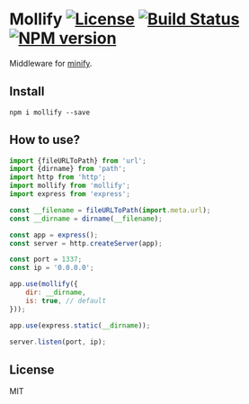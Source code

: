 # Mollify [![License][LicenseIMGURL]][LicenseURL] [![Build Status][BuildStatusIMGURL]][BuildStatusURL] [![NPM version][NPMIMGURL]][NPMURL]

[NPMIMGURL]: https://img.shields.io/npm/v/mollify.svg?style=flat
[LicenseIMGURL]: https://img.shields.io/badge/license-MIT-317BF9.svg?style=flat
[NPM_INFO_IMG]: https://nodei.co/npm/mollify.png?stars
[NPMURL]: http://npmjs.org/package/mollify
[LicenseURL]: https://tldrlegal.com/license/mit-license "MIT License"
[BuildStatusURL]: https://github.com/coderaiser/node-mollify/actions?query=workflow%3A%22Node+CI%22 "Build Status"
[BuildStatusIMGURL]: https://github.com/coderaiser/node-mollify/workflows/Node%20CI/badge.svg

Middleware for [minify](https://github.com/coderaiser/minify "Minify").

## Install

```
npm i mollify --save
```

## How to use?

```js
import {fileURLToPath} from 'url';
import {dirname} from 'path';
import http from 'http';
import mollify from 'mollify';
import express from 'express';

const __filename = fileURLToPath(import.meta.url);
const __dirname = dirname(__filename);

const app = express();
const server = http.createServer(app);

const port = 1337;
const ip = '0.0.0.0';

app.use(mollify({
    dir: __dirname,
    is: true, // default
}));

app.use(express.static(__dirname));

server.listen(port, ip);
```

## License

MIT
